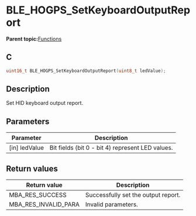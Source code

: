# BLE\_HOGPS\_SetKeyboardOutputReport

**Parent topic:**[Functions](GUID-4766BD96-39D9-49CC-825C-772FFD3D0082.md)

## C

```c
uint16_t BLE_HOGPS_SetKeyboardOutputReport(uint8_t ledValue);
```

## Description

Set HID keyboard output report.

## Parameters

|Parameter|Description|
|---------|-----------|
|\[in\] ledValue|Bit fields \(bit 0 - bit 4\) represent LED values.|

## Return values

|Return value|Description|
|------------|-----------|
|MBA\_RES\_SUCCESS|Successfully set the output report.|
|MBA\_RES\_INVALID\_PARA|Invalid parameters.|


